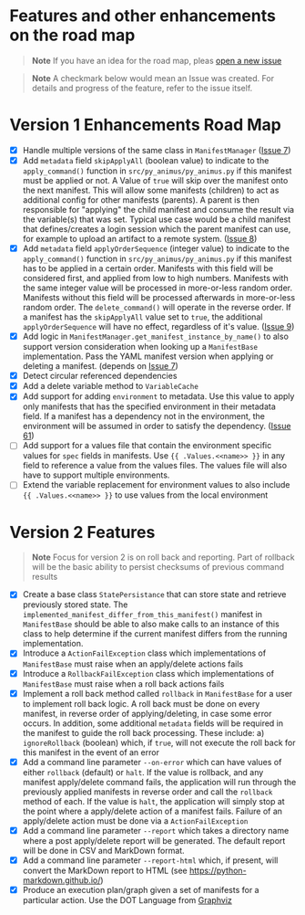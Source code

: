 # Features and other enhancements on the road map

> **Note**
> If you have an idea for the road map, pleas [open a new issue](https://github.com/nicc777/py-animus/issues/new?assignees=&labels=&template=enhancement.md&title=)

> **Note**
> A checkmark below would mean an Issue was created. For details and progress of the feature, refer to the issue itself.

# Version 1 Enhancements Road Map

* [x] Handle multiple versions of the same class in `ManifestManager` ([Issue 7](https://github.com/nicc777/py-animus/issues/7))
* [x] Add `metadata` field `skipApplyAll` (boolean value) to indicate to the `apply_command()` function in `src/py_animus/py_animus.py` if this manifest must be applied or not. A Value of `true` will skip over the manifest onto the next manifest. This will allow some manifests (children) to act as additional config for other manifests (parents). A parent is then responsible for "applying" the child manifest and consume the result via the variable(s) that was set. Typical use case would be a child manifest that defines/creates a login session which the parent manifest can use, for example to upload an artifact to a remote system. ([Issue 8](https://github.com/nicc777/py-animus/issues/8))
* [x] Add `metadata` field `applyOrderSequence` (integer value) to indicate to the `apply_command()` function in `src/py_animus/py_animus.py` if this manifest has to be applied in a certain order. Manifests with this field will be considered first, and applied from low to high numbers. Manifests with the same integer value will be processed in more-or-less random order. Manifests without this field will be processed afterwards in more-or-less random order. The `delete_command()` will operate in the reverse order. If a manifest has the `skipApplyAll` value set to `true`, the additional `applyOrderSequence` will have no effect, regardless of it's value. ([Issue 9](https://github.com/nicc777/py-animus/issues/9))
* [x] Add logic in `ManifestManager.get_manifest_instance_by_name()` to also support version consideration when looking up a `ManifestBase` implementation. Pass the YAML manifest version when applying or deleting a manifest. (depends on [Issue 7](https://github.com/nicc777/py-animus/issues/7))
* [x] Detect circular referenced dependencies 
* [x] Add a delete variable method to `VariableCache`
* [x] Add support for adding `environment` to metadata. Use this value to apply only manifests that has the specified environment in their metadata field. If a manifest has a dependency not in the environment, the environment will be assumed in order to satisfy the dependency. ([Issue 61](https://github.com/nicc777/py-animus/issues/61))
* [ ] Add support for a values file that contain the environment specific values for `spec` fields in manifests. Use `{{ .Values.<<name>> }}` in any field to reference a value from the values files. The values file will also have to support multiple environments.
* [ ] Extend the variable replacement for environment values to also include `{{ .Values.<<name>> }}` to use values from the local environment

# Version 2 Features

> **Note**
> Focus for version 2 is on roll back and reporting. Part of rollback will be the basic ability to persist checksums of previous command results

* [x] Create a base class `StatePersistance` that can store state and retrieve previously stored state. The `implemented_manifest_differ_from_this_manifest()` manifest in `ManifestBase` should be able to also make calls to an instance of this class to help determine if the current manifest differs from the running implementation.
* [x] Introduce a `ActionFailException` class which implementations of `ManifestBase` must raise when an apply/delete actions fails
* [x] Introduce a `RollbackFailException` class which implementations of `ManifestBase` must raise when a roll back actions fails
* [x] Implement a roll back method called `rollback` in `ManifestBase` for a user to implement roll back logic. A roll back must be done on every manifest, in reverse order of applying/deleting, in case some error occurs. In addition, some additional `metadata` fields will be required in the manifest to guide the roll back processing. These include: a) `ignoreRollback` (boolean) which, if `true`, will not execute the roll back for this manifest in the event of an error
* [x] Add a command line parameter `--on-error` which can have values of either `rollback` (default) or `halt`. If the value is rollback, and any manifest apply/delete command fails, the application will run through the previously applied manifests in reverse order and call the `rollback` method of each. If the value is `halt`, the application will simply stop at the point where a apply/delete action of a manifest fails. Failure of an apply/delete action must be done via a `ActionFailException`
* [x] Add a command line parameter `--report` which takes a directory name where a post apply/delete report will be generated. The default report will be done in CSV and MarkDown format. 
* [x] Add a command line parameter `--report-html` which, if present, will convert the MarkDown report to HTML (see https://python-markdown.github.io/)
* [x] Produce an execution plan/graph given a set of manifests for a particular action. Use the DOT Language from [Graphviz](https://www.graphviz.org/)
